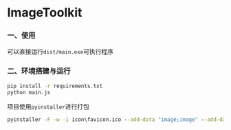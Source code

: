 # ImageToolkit

### 一、使用

可以直接运行`dist/main.exe`可执行程序

### 二、环境搭建与运行

```cmd
pip install -r requirements.txt
python main.js
```

项目使用`pyinstaller`进行打包

```cmd
pyinstaller -F -w -i icon\favicon.ico --add-data "image;image" --add-data "icon:icon" main.py
```



